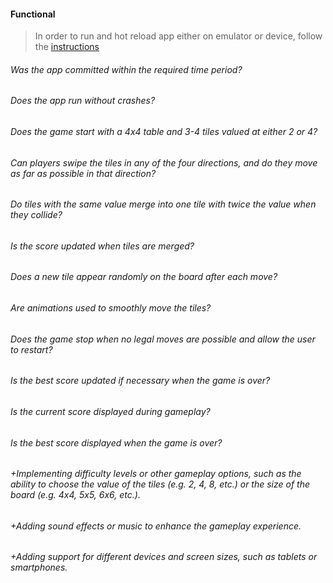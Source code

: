 #### Functional

> In order to run and hot reload app either on emulator or device, follow the [instructions](https://docs.flutter.dev/get-started/test-drive?tab=androidstudio#run-the-app)

###### Was the app committed within the required time period?

###### Does the app run without crashes?

###### Does the game start with a 4x4 table and 3-4 tiles valued at either 2 or 4?

###### Can players swipe the tiles in any of the four directions, and do they move as far as possible in that direction?

###### Do tiles with the same value merge into one tile with twice the value when they collide?

###### Is the score updated when tiles are merged?

###### Does a new tile appear randomly on the board after each move?

###### Are animations used to smoothly move the tiles?

###### Does the game stop when no legal moves are possible and allow the user to restart?

###### Is the best score updated if necessary when the game is over?

###### Is the current score displayed during gameplay?

###### Is the best score displayed when the game is over?

###### +Implementing difficulty levels or other gameplay options, such as the ability to choose the value of the tiles (e.g. 2, 4, 8, etc.) or the size of the board (e.g. 4x4, 5x5, 6x6, etc.).

###### +Adding sound effects or music to enhance the gameplay experience.

###### +Adding support for different devices and screen sizes, such as tablets or smartphones.
